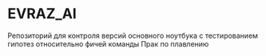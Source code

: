 # EVRAZ_AI
Репозиторий для контроля версий основного ноутбука с тестированием гипотез относительно фичей команды Прак по плавлению
